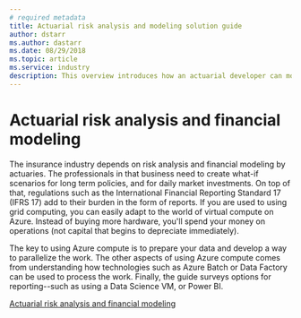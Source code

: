 ```yaml
---
# required metadata
title: Actuarial risk analysis and modeling solution guide 
author: dstarr
ms.author: dastarr
ms.date: 08/29/2018
ms.topic: article
ms.service: industry
description: This overview introduces how an actuarial developer can move their existing solution plus supporting infrastructure into Azure.
---
```


# Actuarial risk analysis and financial modeling

The insurance industry depends on risk analysis and financial modeling by actuaries. The professionals in that business need to create what-if scenarios for long term policies, and for daily market investments. On top of that, regulations such as the International Financial Reporting Standard 17 (IFRS 17) add to their burden in the form of reports. If you are used to using grid computing, you can easily adapt to the world of virtual compute on Azure. Instead of buying more hardware, you'll spend your money on operations (not capital that begins to depreciate immediately).

The key to using Azure compute is to prepare your data and develop a way to parallelize the work. The other aspects of using Azure compute comes from understanding how technologies such as Azure Batch or Data Factory can be used to process the work. Finally, the guide surveys options for reporting--such as using a Data Science VM, or Power BI.

[Actuarial risk analysis and financial modeling](/azure/industry/financial/actuarial-risk-analysis-and-financial-modeling-solution-guide?WT.mc_id=sg-docs-dastarr)